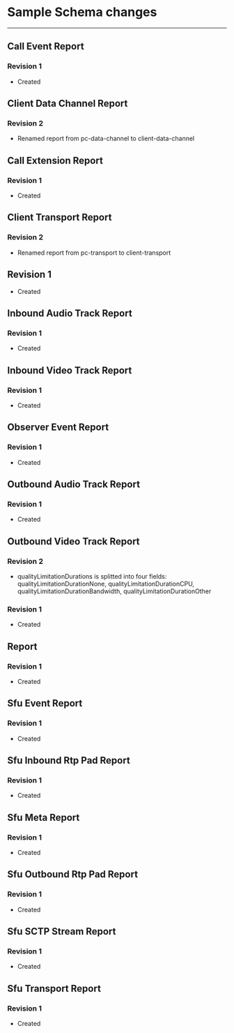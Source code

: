 # Sample Schema changes
---


## Call Event Report

### Revision 1
 * Created


## Client Data Channel Report

### Revision 2
 * Renamed report from pc-data-channel to client-data-channel

## Call Extension Report

### Revision 1
 * Created


## Client Transport Report

### Revision 2
 * Renamed report from pc-transport to client-transport 

## Revision 1
 * Created


## Inbound Audio Track Report

### Revision 1
 * Created


## Inbound Video Track Report

### Revision 1
 * Created

## Observer Event Report

### Revision 1
 * Created


## Outbound Audio Track Report

### Revision 1
 * Created


## Outbound Video Track Report

### Revision 2
 * qualityLimitationDurations is splitted into four fields: qualityLimitationDurationNone, qualityLimitationDurationCPU, qualityLimitationDurationBandwidth, qualityLimitationDurationOther

### Revision 1
 * Created


## Report

### Revision 1
 * Created


## Sfu Event Report

### Revision 1
 * Created


## Sfu Inbound Rtp Pad Report

### Revision 1
 * Created


## Sfu Meta Report

### Revision 1
 * Created


## Sfu Outbound Rtp Pad Report

### Revision 1
 * Created


## Sfu SCTP Stream Report

### Revision 1
 * Created


## Sfu Transport Report

### Revision 1
 * Created